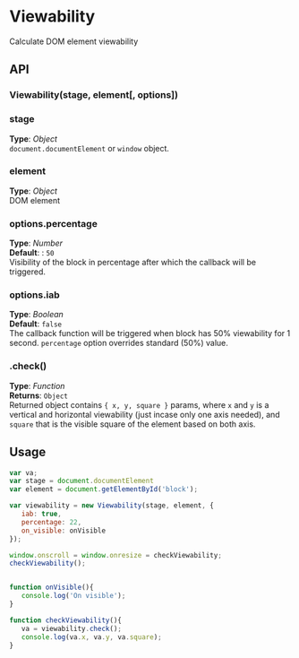 # Viewability   
Calculate DOM element viewability




## API

### Viewability(stage, element[, options])

### stage   
**Type**: _Object_  
`document.documentElement` or `window` object.


### element  
**Type**: _Object_  
DOM element


### options.percentage
**Type**: _Number_   
**Default**: : `50`  
Visibility of the block in percentage after which the callback will be triggered.


### options.iab
**Type**: _Boolean_  
**Default**: `false`  
The callback function will be triggered when block has 50% viewability for 1 second. `percentage` option overrides standard (50%) value.


### .check()
**Type**: _Function_  
**Returns**: `Object`  
Returned object contains `{ x, y, square }` params, where `x` and `y` is a vertical and horizontal viewability (just incase only one axis needed), and `square` that is the visible square of the element based on both axis.





## Usage
```javascript
var va;
var stage = document.documentElement
var element = document.getElementById('block');

var viewability = new Viewability(stage, element, {
   iab: true, 
   percentage: 22,
   on_visible: onVisible
});

window.onscroll = window.onresize = checkViewability;
checkViewability();


function onVisible(){
   console.log('On visible');
}

function checkViewability(){
   va = viewability.check();
   console.log(va.x, va.y, va.square);
}
```


